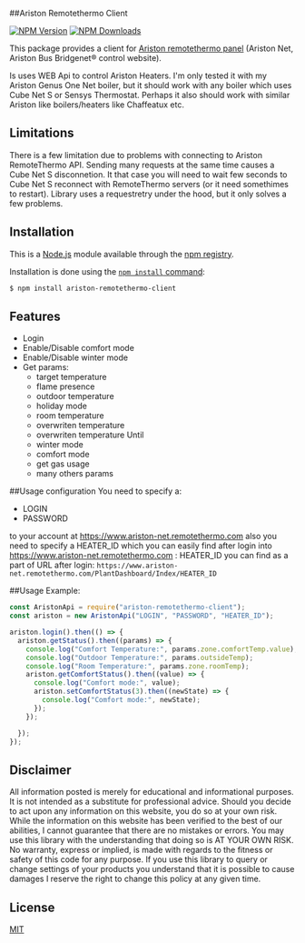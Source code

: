 ##Ariston Remotethermo Client

  [![NPM Version][npm-image]][npm-url]
  [![NPM Downloads][downloads-image]][downloads-url]
  
  
This package provides a client for [Ariston remotethermo panel](https://www.ariston-net.remotethermo.com) (Ariston Net, Ariston Bus Bridgenet® control website).

Is uses WEB Api to control Ariston Heaters.
I'm only tested it with my Ariston Genus One Net boiler, but it should work with any boiler which uses Cube Net S or Sensys Thermostat.
Perhaps it also should work with similar Ariston like boilers/heaters like Chaffeatux etc.

## Limitations
There is a few limitation due to problems with connecting to Ariston RemoteThermo API. Sending many requests at the same time causes a Cube Net S disconnetion. It that case you will need to wait few seconds to Cube Net S reconnect with RemoteThermo servers (or it need somethimes to restart).
Library uses a requestretry under the hood, but it only solves a few problems.

## Installation


This is a [Node.js](https://nodejs.org/en/) module available through the
[npm registry](https://www.npmjs.com/).


Installation is done using the
[`npm install` command](https://docs.npmjs.com/getting-started/installing-npm-packages-locally):

```bash
$ npm install ariston-remotethermo-client
```

## Features

  * Login
  * Enable/Disable comfort mode
  * Enable/Disable winter mode
  * Get params:
    * target temperature
    * flame presence
    * outdoor temperature
    * holiday mode
    * room temperature
    * overwriten temperature
    * overwriten temperature Until
    * winter mode
    * comfort mode
    * get gas usage
    * many others params

##Usage configuration
You need to specify a:
* LOGIN
* PASSWORD

to your account at https://www.ariston-net.remotethermo.com
also you need to specify a HEATER_ID which you can easily find after login into https://www.ariston-net.remotethermo.com :
HEATER_ID you can find as a part of URL after login:
`https://www.ariston-net.remotethermo.com/PlantDashboard/Index/HEATER_ID`

##Usage Example:
```js
const AristonApi = require("ariston-remotethermo-client");
const ariston = new AristonApi("LOGIN", "PASSWORD", "HEATER_ID");

ariston.login().then(() => {
  ariston.getStatus().then((params) => {
    console.log("Comfort Temperature:", params.zone.comfortTemp.value);
    console.log("Outdoor Temperature:", params.outsideTemp);
    console.log("Room Temperature:", params.zone.roomTemp);
    ariston.getComfortStatus().then((value) => {
      console.log("Comfort mode:", value);
      ariston.setComfortStatus(3).then((newState) => {
        console.log("Comfort mode:", newState);
      });
    });

  });
});
```

## Disclaimer
All information posted is merely for educational and informational purposes. It is not intended as a substitute for professional advice. Should you decide to act upon any information on this website, you do so at your own risk.
While the information on this website has been verified to the best of our abilities, I cannot guarantee that there are no mistakes or errors.
You may use this library with the understanding that doing so is AT YOUR OWN RISK. No warranty, express or implied, is made with regards to the fitness or safety of this code for any purpose. If you use this library to query or change settings of your products you understand that it is possible to cause damages
I reserve the right to change this policy at any given time. 
## License

  [MIT](LICENSE)


[npm-url]: https://npmjs.org/package/ariston-remotethermo-client
[npm-image]: https://img.shields.io/npm/v/ariston-remotethermo-client.svg
[downloads-image]: https://img.shields.io/npm/dm/ariston-remotethermo-client.svg
[downloads-url]: https://npmjs.org/package/ariston-remotethermo-client
